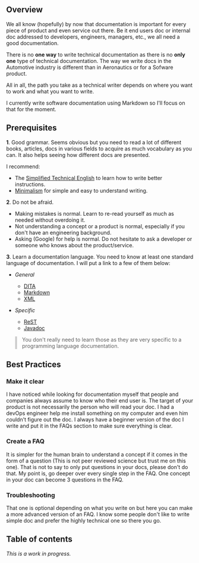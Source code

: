 ## Overview

We all know (hopefully) by now that documentation is important for every piece of product and even service out there. Be it end users doc or internal doc addressed to developers, engineers, managers, etc., we all need a good documentation.

There is no **one way** to write technical documentation as there is no **only one** type of technical documentation. The way we write docs in the Automotive industry is different than in Aeronautics or for a Sofware product. 

All in all, the path you take as a technical writer depends on where you want to work and what you want to write.

I currently write software documentation using Markdown so I'll focus on that for the moment.

## Prerequisites

**1**. Good grammar. Seems obvious but you need to read a lot of different books, articles, docs in various fields to acquire as much vocabulary as you can. It also helps seeing how different docs are presented.

I recommend:
   - The [Simplified Technical English](https://en.wikipedia.org/wiki/Simplified_Technical_English) to learn how to write better instructions.
   - [Minimalism](https://clickhelp.com/clickhelp-technical-writing-blog/minimalism-in-technical-documentation/) for simple and easy to understand writing.

**2**. Do not be afraid.
   - Making mistakes is normal. Learn to re-read yourself as much as needed without overdoing it.
   - Not understanding a concept or a product is normal, especially if you don't have an engineering background.
   - Asking (Google) for help is normal. Do not hesitate to ask a developer or someone who knows about the product/service.

**3**. Learn a documentation language. You need to know at least one standard language of documentation. I will put a link to a few of them below:
  - *General*
    - [DITA](https://www.oasis-open.org/committees/download.php/11347/ditaref-book.pdf)
    - [Markdown](https://daringfireball.net/projects/markdown/)
    - [XML](https://developer.mozilla.org/en-US/docs/Web/XML/XML_introduction)

  - *Specific*
    - [ReST](https://en.wikipedia.org/wiki/ReStructuredText)
    - [Javadoc](https://en.wikipedia.org/wiki/Javadoc)
  
  <blockquote style="border-left: 5px solid #ccc;">You don't really need to learn those as they are very specific to a programming language documentation.</blockquote>
  
## Best Practices

### Make it clear

I have noticed while looking for documentation myself that people and companies always assume to know who their end user is. The target of your product is not necessarily the person who will read your doc. I had a devOps engineer help me install something on my computer and even him couldn't figure out the doc. I always have a beginner version of the doc I write and put it in the FAQs section to make sure everything is clear.

### Create a FAQ

It is simpler for the human brain to understand a concept if it comes in the form of a question (This is not peer reviewed science but trust me on this one). That is not to say to only put questions in your docs, please don't do that. My point is, go deeper over every single step in the FAQ. One concept in your doc can become 3 questions in the FAQ.

### Troubleshooting

That one is optional depending on what you write on but here you can make a more advanced version of an FAQ. I know some people don't like to write simple doc and prefer the highly technical one so there you go.

## Table of contents

*This is a work in progress.*
